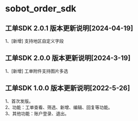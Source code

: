 # sobot_order_sdk

## 工单SDK 2.0.1 版本更新说明[2024-04-19]
1、[新增] 支持地区自定义字段 

## 工单SDK 2.0.0 版本更新说明[2024-3-19]
1、[新增] 工单附件支持图片多选      

## 工单SDK 1.0.0 版本更新说明[2022-5-26]
1、首次发版。   
2、功能：工单查看、筛选、新增、编辑、回复等功能。   
3、其他功能：账户登录、退出。 